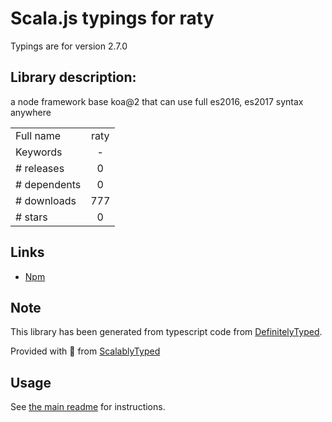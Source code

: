 
# Scala.js typings for raty

Typings are for version 2.7.0

## Library description:
a node framework base koa@2 that can use full es2016, es2017 syntax anywhere

|                    |                 |
| ------------------ | :-------------: |
| Full name          | raty |
| Keywords           | - |
| # releases         | 0 |
| # dependents       | 0 |
| # downloads        | 777 |
| # stars            | 0 |

## Links
- [Npm](https://www.npmjs.com/package/raty)
    


## Note
This library has been generated from typescript code from [DefinitelyTyped](https://definitelytyped.org).

Provided with :purple_heart: from [ScalablyTyped](https://github.com/oyvindberg/ScalablyTyped)

## Usage
See [the main readme](../../readme.md) for instructions.


